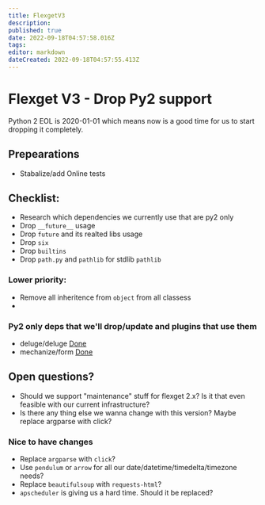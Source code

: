 ```yaml
---
title: FlexgetV3
description: 
published: true
date: 2022-09-18T04:57:58.016Z
tags: 
editor: markdown
dateCreated: 2022-09-18T04:57:55.413Z
---
```


# Flexget V3 - Drop Py2 support

Python 2 EOL is 2020-01-01 which means now is a good time for us to start dropping it completely.

## Prepearations 

- Stabalize/add Online tests

## Checklist:

- Research which dependencies we currently use that are py2 only
- Drop `__future__` usage
- Drop `future` and its realted libs usage
- Drop `six`
- Drop `builtins` 
- Drop `path.py` and `pathlib` for stdlib `pathlib`

### Lower priority:

- Remove all inheritence from `object` from all classess
- 


### Py2 only deps that we'll drop/update and plugins that use them

- deluge/deluge [Done](https://github.com/Flexget/Flexget/pull/2102)
- mechanize/form [Done](https://github.com/Flexget/Flexget/pull/2224)

## Open questions?

- Should we support "maintenance" stuff for flexget 2.x? Is it that even feasible with our current infrastructure?
- Is there any thing else we wanna change with this version? Maybe replace argparse with click?

### Nice to have changes

- Replace `argparse` with `click`?
- Use `pendulum` or `arrow` for all our date/datetime/timedelta/timezone needs?
- Replace `beautifulsoup` with `requests-html`?
- `apscheduler` is giving us a hard time. Should it be replaced?
